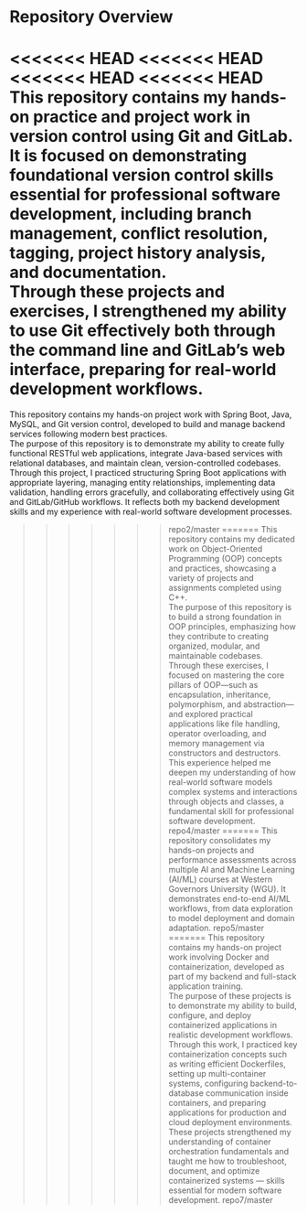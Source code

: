 # Repository Overview

<<<<<<< HEAD
<<<<<<< HEAD
<<<<<<< HEAD
<<<<<<< HEAD
This repository contains my hands-on practice and project work in version control using Git and GitLab.  
It is focused on demonstrating foundational version control skills essential for professional software development, including branch management, conflict resolution, tagging, project history analysis, and documentation.  
Through these projects and exercises, I strengthened my ability to use Git effectively both through the command line and GitLab’s web interface, preparing for real-world development workflows.
=======
This repository contains my hands-on project work with Spring Boot, Java, MySQL, and Git version control, developed to build and manage backend services following modern best practices.  
The purpose of this repository is to demonstrate my ability to create fully functional RESTful web applications, integrate Java-based services with relational databases, and maintain clean, version-controlled codebases. Through this project, I practiced structuring Spring Boot applications with appropriate layering, managing entity relationships, implementing data validation, handling errors gracefully, and collaborating effectively using Git and GitLab/GitHub workflows. It reflects both my backend development skills and my experience with real-world software development processes.
>>>>>>> repo2/master
=======
This repository contains my dedicated work on Object-Oriented Programming (OOP) concepts and practices, showcasing a variety of projects and assignments completed using C++.  
The purpose of this repository is to build a strong foundation in OOP principles, emphasizing how they contribute to creating organized, modular, and maintainable codebases.  
Through these exercises, I focused on mastering the core pillars of OOP—such as encapsulation, inheritance, polymorphism, and abstraction—and explored practical applications like file handling, operator overloading, and memory management via constructors and destructors.  
This experience helped me deepen my understanding of how real-world software models complex systems and interactions through objects and classes, a fundamental skill for professional software development.
>>>>>>> repo4/master
=======
This repository consolidates my hands-on projects and performance assessments across multiple AI and Machine Learning (AI/ML) courses at Western Governors University (WGU). It demonstrates end-to-end AI/ML workflows, from data exploration to model deployment and domain adaptation.
>>>>>>> repo5/master
=======
This repository contains my hands-on project work involving Docker and containerization, developed as part of my backend and full-stack application training.  
The purpose of these projects is to demonstrate my ability to build, configure, and deploy containerized applications in realistic development workflows.  
Through this work, I practiced key containerization concepts such as writing efficient Dockerfiles, setting up multi-container systems, configuring backend-to-database communication inside containers, and preparing applications for production and cloud deployment environments.  
These projects strengthened my understanding of container orchestration fundamentals and taught me how to troubleshoot, document, and optimize containerized systems — skills essential for modern software development.
>>>>>>> repo7/master
